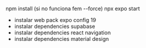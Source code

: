 npm install (si no funciona fem --force)
npx expo start

- instalar web pack expo config 19
- instalar dependencies supabase
- instalar dependencies react navigation
- instalar dependencies material design
